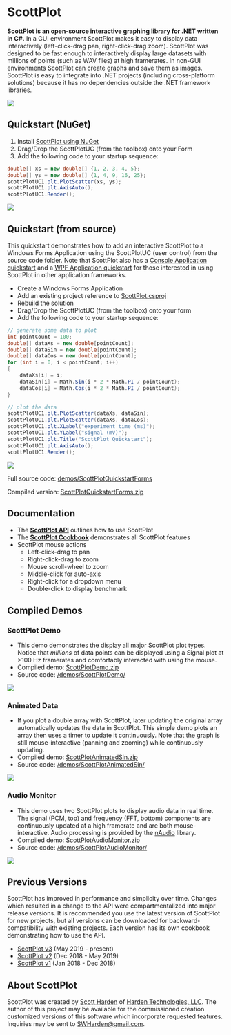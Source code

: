 # ScottPlot

**ScottPlot is an open-source interactive graphing library for .NET written in C#.** 
In a GUI environment ScottPlot makes it easy to display data interactively (left-click-drag pan, right-click-drag zoom). ScottPlot was designed to be fast enough to interactively display large datasets with millions of points (such as WAV files) at high framerates. In non-GUI environments ScottPlot can create graphs and save them as images. ScottPlot is easy to integrate into .NET projects (including cross-platform solutions) because it has no dependencies outside the .NET framework libraries.

![](/demos/ScottPlotDemo/compiled/ScottPlotDemo.gif)

## Quickstart (NuGet)
1. Install [ScottPlot using NuGet](https://www.nuget.org/packages/ScottPlot/)
2. Drag/Drop the ScottPlotUC (from the toolbox) onto your Form
3. Add the following code to your startup sequence:

```cs
double[] xs = new double[] {1, 2, 3, 4, 5};
double[] ys = new double[] {1, 4, 9, 16, 25};
scottPlotUC1.plt.PlotScatter(xs, ys);
scottPlotUC1.plt.AxisAuto();
scottPlotUC1.Render();
```

![](/dev/nuget/quickstart.png)

## Quickstart (from source)
This quickstart demonstrates how to add an interactive ScottPlot to a Windows Forms Application using the ScottPlotUC (user control) from the source code folder. Note that ScottPlot also has a [Console Application quickstart](/doc/quickstart-console.md) and a [WPF Application quickstart](/doc/quickstart-WPF.md) for those interested in using ScottPlot in other application frameworks. 

* Create a Windows Forms Application
* Add an existing project reference to [ScottPlot.csproj](/src/ScottPlot/ScottPlot.csproj)
* Rebuild the solution
* Drag/Drop the ScottPlotUC (from the toolbox) onto your form
* Add the following code to your startup sequence:

```cs
// generate some data to plot
int pointCount = 100;
double[] dataXs = new double[pointCount];
double[] dataSin = new double[pointCount];
double[] dataCos = new double[pointCount];
for (int i = 0; i < pointCount; i++)
{
	dataXs[i] = i;
	dataSin[i] = Math.Sin(i * 2 * Math.PI / pointCount);
	dataCos[i] = Math.Cos(i * 2 * Math.PI / pointCount);
}

// plot the data
scottPlotUC1.plt.PlotScatter(dataXs, dataSin);
scottPlotUC1.plt.PlotScatter(dataXs, dataCos);
scottPlotUC1.plt.XLabel("experiment time (ms)");
scottPlotUC1.plt.YLabel("signal (mV)");
scottPlotUC1.plt.Title("ScottPlot Quickstart");
scottPlotUC1.plt.AxisAuto();
scottPlotUC1.Render();
```

![](/demos/ScottPlotQuickstartForms/compiled/ScottPlotQuickstartForms.png)

Full source code: [demos/ScottPlotQuickstartForms](/demos/ScottPlotQuickstartForms) 

Compiled version: [ScottPlotQuickstartForms.zip](/demos/ScottPlotQuickstartForms/compiled/ScottPlotQuickstartForms.zip)

## Documentation
* The **[ScottPlot API](/doc/)** outlines how to use ScottPlot
* The **[ScottPlot Cookbook](/doc/cookbook/README.md)** demonstrates all ScottPlot features
* ScottPlot mouse actions
  * Left-click-drag to pan
  * Right-click-drag to zoom
  * Mouse scroll-wheel to zoom
  * Middle-click for auto-axis
  * Right-click for a dropdown menu
  * Double-click to display benchmark

## Compiled Demos

### ScottPlot Demo
* This demo demonstrates the display all major ScottPlot plot types. Notice that _millions_ of data points can be displayed using a Signal plot at >100 Hz framerates and comfortably interacted with using the mouse.
* Compiled demo: [ScottPlotDemo.zip](/demos/ScottPlotDemo/compiled/ScottPlotDemo.zip)
* Source code: [/demos/ScottPlotDemo/](/demos/ScottPlotDemo/)

![](/demos/ScottPlotDemo/compiled/ScottPlotDemo.png)

### Animated Data
* If you plot a double array with ScottPlot, later updating the original array automatically updates the data in ScottPlot. This simple demo plots an array then uses a timer to update it continuously. Note that the graph is still mouse-interactive (panning and zooming) while continuously updating. 
* Compiled demo: [ScottPlotAnimatedSin.zip](demos/ScottPlotAnimatedSin/compiled/ScottPlotAnimatedSin.zip)
* Source code: [/demos/ScottPlotAnimatedSin/](/demos/ScottPlotAnimatedSin/)

![](demos/ScottPlotAnimatedSin/compiled/ScottPlotAnimatedSin.gif)

### Audio Monitor
* This demo uses two ScottPlot plots to display audio data in real time. The signal (PCM, top) and frequency (FFT, bottom) components are continuously updated at a high framerate and are both mouse-interactive. Audio processing is provided by the [nAudio](https://github.com/naudio/NAudio) library.
* Compiled demo: [ScottPlotAudioMonitor.zip](/demos/ScottPlotAudioMonitor/compiled/ScottPlotAudioMonitor.zip)
* Source code: [/demos/ScottPlotAudioMonitor/](/demos/ScottPlotAudioMonitor/)

![](/demos/ScottPlotAudioMonitor/compiled/ScottPlotAudioMonitor.gif)

## Previous Versions
ScottPlot has improved in performance and simplicity over time. Changes which resulted in a change to the API were compartmentalized into major release versions. It is recommended you use the latest version of ScottPlot for new projects, but all versions can be downloaded for backward-compatibility with existing projects. Each version has its own cookbook demonstrating how to use the API.
* [ScottPlot v3](https://github.com/swharden/ScottPlot/) (May 2019 - present)
* [ScottPlot v2](https://github.com/swharden/ScottPlot/tree/2.1) (Dec 2018 - May 2019)
* [ScottPlot v1](https://github.com/swharden/ScottPlot/tree/1.0) (Jan 2018 - Dec 2018)

## About ScottPlot

ScottPlot was created by [Scott Harden](http://www.SWHarden.com/) of [Harden Technologies, LLC](http://tech.swharden.com). The author of this project may be available for the commissioned creation customized versions of this software which incorporate requested features. Inquiries may be sent to [SWHarden@gmail.com](mailto:swharden@gmail.com).
